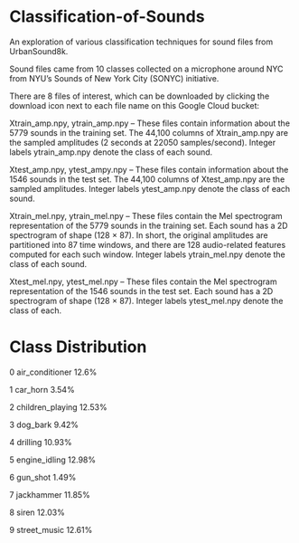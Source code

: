 # Classification-of-Sounds
An exploration of various classification techniques for sound files from UrbanSound8k.

Sound files came from 10 classes collected on a microphone around NYC from NYU’s Sounds of New York City (SONYC) initiative. 

There are 8 files of interest, which can be downloaded by clicking the download icon next
to each file name on this Google Cloud bucket:

Xtrain_amp.npy, ytrain_amp.npy – These files contain information about the
5779 sounds in the training set. The 44,100 columns of Xtrain_amp.npy are the
sampled amplitudes (2 seconds at 22050 samples/second). Integer labels ytrain_amp.npy
denote the class of each sound.

Xtest_amp.npy, ytest_ampy.npy – These files contain information about the
1546 sounds in the test set. The 44,100 columns of Xtest_amp.npy are the sampled
amplitudes. Integer labels ytest_amp.npy denote the class of each sound. 

Xtrain_mel.npy, ytrain_mel.npy – These files contain the Mel spectrogram
representation of the 5779 sounds in the training set. Each sound has a 2D spectrogram of shape (128 × 87). In short, the original amplitudes are partitioned into 87 time windows, and there are 128 audio-related features computed for each such
window. Integer labels ytrain_mel.npy denote the class of each sound.

Xtest_mel.npy, ytest_mel.npy – These files contain the Mel spectrogram representation of the 1546 sounds in the test set. Each sound has a 2D spectrogram of shape (128 × 87). Integer labels ytest_mel.npy denote the class of each.


# Class Distribution
0 air_conditioner 12.6%

1 car_horn 3.54%

2 children_playing 12.53%

3 dog_bark 9.42%

4 drilling 10.93%

5 engine_idling 12.98%

6 gun_shot 1.49%

7 jackhammer 11.85%

8 siren 12.03%

9 street_music 12.61%

